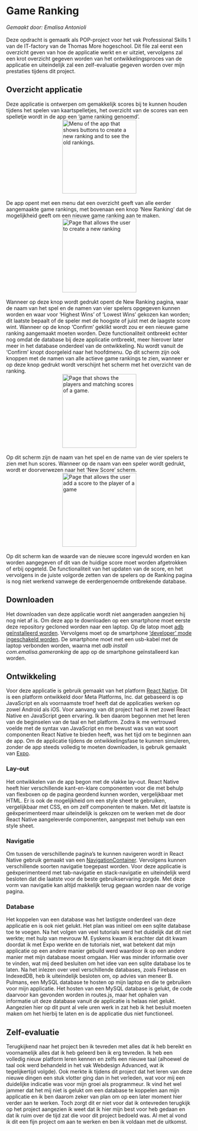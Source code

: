 # Game Ranking
*Gemaakt door: Emalisa Antonioli*<br><br>
Deze opdracht is gemaatk als POP-project voor het vak Professional Skills 1 van de IT-factory van de Thomas More hogeschool. Dit file zal eerst een overzicht geven van hoe de applicatie werkt en er uitziet, vervolgens zal een krot overzicht gegeven worden van het ontwikkelingsproces van de applicatie en uiteindelijk zal een zelf-evaluatie gegeven worden over mijn prestaties tijdens dit project.

## Overzicht applicatie
Deze applicatie is ontwerpen om gemakkelijk scores bij te kunnen houden tijdens het spelen van kaartspelletjes, het overzicht van de scores van een spelletje wordt in de app een ‘game ranking genoemd’. <br>
<img src="assets/menu.png" alt="Menu of the app that shows buttons to create a new ranking and to see the old rankings." width="200" style="display: block; margin: 0 auto"/><br>
De app opent met een menu dat een overzicht geeft van alle eerder aangemaakte game rankings, met bovenaan een knop ‘New Ranking’ dat de mogelijkheid geeft om een nieuwe game ranking aan te maken.<br>
<img src="assets/new_ranking.png" alt="Page that allows the user to create a new ranking" width="200" style="display: block; margin: 0 auto"/><br>
Wanneer op deze knop wordt gedrukt opent de New Ranking pagina, waar de naam van het spel en de namen van vier spelers opgegeven kunnen worden en waar voor ‘Highest Wins’ of ‘Lowest Wins’ gekozen kan worden; dit laatste bepaalt of de speler met de hoogste of juist met de laagste score wint. Wanneer op de knop ‘Confirm’ geklikt wordt zou er een nieuwe game ranking aangemaakt moeten worden. Deze functionaliteit ontbreekt echter nog omdat de database bij deze applicatie ontbreekt, meer hierover later meer in het database onderdeel van de ontwikkeling. Nu wordt vanuit de ‘Confirm’ knopt doorgeleid naar het hoofdmenu. Op dit scherm zijn ook knoppen met de namen van alle actieve game rankings te zien, wanneer er op deze knop gedrukt wordt verschijnt het scherm met het overzicht van de ranking. <br>
<img src="assets/ranking.png" alt="Page that shows the players and matching scores of a game." width="200" style="display: block; margin: 0 auto"/><br>
Op dit scherm zijn de naam van het spel en de name van de vier spelers te zien met hun scores. Wanneer op de naam van een speler wordt gedrukt, wordt er doorverwezen naar het ‘New Score’ scherm. <br>
<img src="assets/new_score.png" alt="Page that allows the user add a score to the player of a game" width="200" style="display: block; margin: 0 auto"/><br>
Op dit scherm kan de waarde van de nieuwe score ingevuld worden en kan worden aangegeven of dit van de huidige score moet worden afgetrokken of erbij opgeteld. De functionaliteit van het updaten van de score, en het vervolgens in de juiste volgorde zetten van de spelers op de Ranking pagina is nog niet werkend vanwege de eerdergenoemde ontbrekende database. 

## Downloaden
Het downloaden van deze applicatie wordt niet aangeraden aangezien hij nog niet af is. Om deze app te downloaden op een smartphone moet eerste deze repository gecloned worden naar een laptop. Op de latop moet [adb geïnstalleerd worden](https://www.xda-developers.com/install-adb-windows-macos-linux/). Vervolgens moet op de smartphone [‘developer’ mode ingeschakeld worden](https://www.xda-developers.com/install-adb-windows-macos-linux/). De smartphone moet met een usb-kabel met de laptop verbonden worden, waarna met *adb install com.emalisa.gameranking* de app op de smartphone geïnstalleerd kan worden. 

## Ontwikkeling
Voor deze applicatie is gebruik gemaakt van het platform [React Native](https://reactnative.dev/). Dit is een platform ontwikkeld door Meta Platforms, Inc. dat gebaseerd is op JavaScript en als voornaamste troef heeft dat de applicaties werken op zowel Android als iOS. Voor aanvang van dit project had ik met zowel React Native en JavaScript geen ervaring. Ik ben daarom begonnen met het leren van de beginselen van de taal en het platform. Zodra ik me vertrouwd voelde met de syntax van JavaScript en me bewust was van wat soort componenten React Native te bieden heeft, was het tijd om te beginnen aan de app. Om de applicatie tijdens de ontwikkelingsfase te kunnen simuleren, zonder de app steeds volledig te moeten downloaden, is gebruik gemaakt van [Expo](https://expo.dev/).

### Lay-out
Het ontwikkelen van de app begon met de vlakke lay-out. React Native heeft hier verschillende kant-en-klare componenten voor die met behulp van flexboxen op de pagina geordend kunnen worden, vergelijkbaar met HTML. Er is ook de mogelijkheid om een style sheet te gebruiken, vergelijkbaar met CSS, en om zelf componenten te maken. Met dit laatste is geëxperimenteerd maar uiteindelijk is gekozen om te werken met de door React Native aangeleverde componenten, aangepast met behulp van een style sheet.

### Navigatie
Om tussen de verschillende pagina’s te kunnen navigeren wordt in React Native gebruik gemaakt van een [NavigationContainer](https://reactnavigation.org/). Vervolgens kunnen verschillende soorten navigatie toegepast worden. Voor deze applicatie is geëxperimenteerd met tab-navigatie en stack-navigatie en uiteindelijk werd besloten dat die laatste voor de beste gebruikservaring zorgde. Met deze vorm van navigatie kan altijd makkelijk terug gegaan worden naar de vorige pagina.

### Database
Het koppelen van een database was het lastigste onderdeel van deze applicatie en is ook niet gelukt. Het plan was initieel om een sqlite database toe te voegen. Na het volgen van veel tutorials werd het duidelijk dat dit niet werkte; met hulp van mevrouw M. Eyskens kwam ik erachter dat dit kwam doordat ik met Expo werkte en de tutorials niet, wat betekent dat mijn applicatie op een andere manier gebuild werd waardoor ik op een andere manier met mijn database moest omgaan. Hier was minder informatie over te vinden, wat mij deed besluiten om het idee van een sqlite database los te laten. Na het inlezen over veel verschillende databases, zoals Firebase en IndexedDB, heb ik uiteindelijk besloten om, op advies van meneer B. Pulmans, een MySQL database te hosten op mijn laptop en die te gebruiken voor mijn applicatie. Het hosten van een MySQL database is gelukt, de code daarvoor kan gevonden worden in routes.js, maar het ophalen van informatie uit deze database vanuit de applicatie is helaas niet gelukt. Aangezien hier op dit punt al vele uren werk in zat heb ik het besluit moeten maken om het hierbij te laten en is de applicatie dus niet functioneel.

## Zelf-evaluatie
Terugkijkend naar het project ben ik tevreden met alles dat ik heb bereikt en voornamelijk alles dat ik heb geleerd ben ik erg tevreden. Ik heb een volledig nieuw platform leren kennen en zelfs een nieuwe taal (alhoewel de taal ook werd behandeld in het vak Webdesign Advanced, wat ik tegelijkertijd volgde). Ook merkte ik tijdens dit project dat het leren van deze nieuwe dingen een stuk vlotter ging dan in het verleden, wat voor mij een duidelijke indicatie was voor mijn groei als programmeur. Ik vind het wel jammer dat het mij niet is gelukt om een database te koppelen aan mijn applicatie en ik ben daarom zeker van plan om op een later moment hier verder aan te werken. Toch zorgt dit er niet voor dat ik ontevreden terugkijk op het project aangezien ik weet dat ik hier mijn best voor heb gedaan en dat ik ruim over de tijd zat die voor dit project bedoeld was. Al met al vond ik dit een fijn project om aan te werken en ben ik voldaan met de uitkomst.